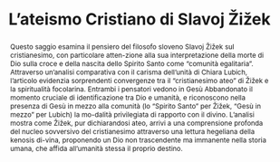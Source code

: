 ---
layout: preprint
title: "L’ateismo Cristiano di Slavoj Žižek"
authors:
  - Peter Morovic
  - Ján Morovic
discipline: "Philosophy"
language:
  - "Italiano"
  - "English"
doi: "10.1234/example2"
abstract: >
  Questo saggio esamina il pensiero del filosofo sloveno Slavoj Žižek sul cristianesimo, con particolare atten-zione alla sua interpretazione della morte di Dio sulla croce e della nascita dello Spirito Santo come “comunità egalitaria”. Attraverso un’analisi comparativa con il carisma dell’unità di Chiara Lubich, l’articolo evidenzia sorprendenti convergenze tra il “cristianesimo ateo” di Žižek e la spiritualità focolarina. Entrambi i pensatori vedono in Gesù Abbandonato il momento cruciale di identificazione tra Dio e umanità, e riconoscono nella presenza di Gesù in mezzo alla comunità (lo “Spirito Santo” per Žižek, “Gesù in mezzo” per Lubich) la mo-dalità privilegiata di rapporto con il divino. L’analisi mostra come Žižek, pur dichiarandosi ateo, arrivi a una comprensione profonda del nucleo sovversivo del cristianesimo attraverso una lettura hegeliana della kenosis di-vina, proponendo un Dio non trascendente ma immanente nella storia umana, che affida all’umanità stessa il proprio destino.

coming_soon: true
tags:
  - philosophy
  - theology
---